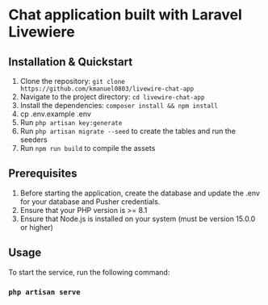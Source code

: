 # Chat application built with Laravel Livewiere

## Installation & Quickstart
1. Clone the repository: `git clone https://github.com/kmanuel0803/livewire-chat-app`
2. Navigate to the project directory: `cd livewire-chat-app`
3. Install the dependencies: `composer install && npm install`
4. cp .env.example .env
5. Run `php artisan key:generate`
6. Run `php artisan migrate --seed` to create the tables and run the seeders
7. Run `npm run build` to compile the assets

## Prerequisites
1. Before starting the application, create the database and update the .env for your database and Pusher credentials.
2. Ensure that your PHP version is >= 8.1
2. Ensure that Node.js is installed on your system (must be version 15.0.0 or higher) 

## Usage
To start the service, run the following command:
### `php artisan serve`
